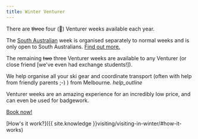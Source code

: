 ```yaml
---
title: Winter Venturer
---
```


There are ~~three~~ four (🎉) Venturer weeks available each year.

The [South Australian](#winter-interstater) week is organised separately to normal weeks and is only open to South Australians. [Find out more.](#winter-interstater)

The remaining ~~two~~ three Venturer weeks are available to any Venturer (or close friend [we've even had exchange students!]).

We help organise all your ski gear and coordinate transport (often with help from friendly parents ;-) ) from Melbourne. <i class='material-icons' title='We depart from Heathmont, or if you&#39;re not from Melbourne (or even Victoria), we can still usually help!'>help_outline</i>

Venturer weeks are an amazing experience for an incredibly low price, and can even be used for badgework.

<a data-venturer-booking href='{{ site.booknow }}'>Book now!</a>

[How's it work?]({{ site.knowledge }}visiting/visiting-in-winter/#how-it-works)
